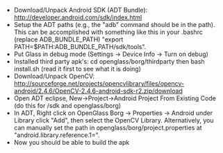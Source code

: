 * Download/Unpack Android SDK (ADT Bundle): http://developer.android.com/sdk/index.html
* Setup the ADT paths (e.g., the "adb" command should be in the path).  This can be accomplished with something like this in your .bashrc (replace ADB_BUNDLE_PATH) "export PATH=$PATH:ADB_BUNDLE_PATH/sdk/tools".
* Put Glass in debug mode (Settings -> Device Info -> Turn on debug)
* Installed third party apk's: cd openglass/borg/thirdparty  then bash install.sh (read it first to see what it is doing)
* Download/Unpack OpenCV: http://sourceforge.net/projects/opencvlibrary/files/opencv-android/2.4.6/OpenCV-2.4.6-android-sdk-r2.zip/download
* Open ADT eclipse, New->Project->Android Project From Existing Code (do this for <OpenCV dir>/sdk and openglass/borg)
* In ADT, Right click on OpenGlass Borg -> Properties -> Android under Library click "Add", then select the OpenCV Library.  Alternatively, you can manually set the path in openglass/borg/project.properties at "android.library.reference.1=".
* Now you should be able to build the apk